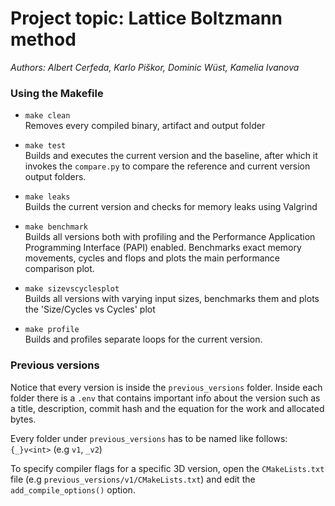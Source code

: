 # Project topic: Lattice Boltzmann method
*Authors: Albert Cerfeda, Karlo Piškor, Dominic Wüst, Kamelia Ivanova*




### Using the Makefile
- `make clean`\
Removes every compiled binary, artifact and output folder

- `make test`\
Builds and executes the current version and the baseline, after which it invokes the `compare.py` to compare the reference and current version output folders.

- `make leaks`\
Builds the current version and checks for memory leaks using Valgrind

- `make benchmark`\
Builds all versions both with profiling and the Performance Application Programming Interface (PAPI) enabled. Benchmarks exact memory movements, cycles and flops and plots the main performance comparison plot.

- `make sizevscyclesplot`\
Builds all versions with varying input sizes, benchmarks them and plots the 'Size/Cycles vs Cycles' plot

- `make profile`\
Builds and profiles separate loops for the current version.

### Previous versions
Notice that every version is inside the `previous_versions` folder. Inside each folder there is a `.env` that contains important info about the version such as a title, description, commit hash and the equation for the work and allocated bytes.

Every folder under `previous_versions` has to be named like follows: `{_}v<int>` (e.g `v1`, `_v2`)


To specify compiler flags for a specific 3D version, open the `CMakeLists.txt` file  (e.g `previous_versions/v1/CMakeLists.txt`) and edit the `add_compile_options()` option.
